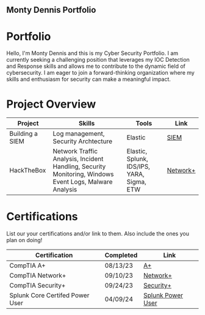 ## Monty Dennis Portfolio

# Portfolio

Hello, I'm Monty Dennis and this is my Cyber Security Portfolio. I am currently seeking a challenging position that leverages my IOC Detection and Response skills and allows me to contribute to the dynamic field of cybersecurity. I am eager to join a forward-thinking organization where my skills and enthusiasm for security can make a meaningful impact.


# Project Overview 
|     Project     |                     Skills                |     Tools       |      Link       |
| --------------- |  ---------------------------------------- | --------------- | --------------- |
| Building a SIEM |     Log management, Security Archtecture  |    Elastic      |  <a href="[https://google.com]https://github.com/iMentorYT/SIEM/tree/main">SIEM</a>   |
| HackTheBox      |  Network Traffic Analysis, Incident Handling, Security Monitoring, Windows Event Logs, Malware Analysis | Elastic, Splunk, IDS/IPS, YARA, Sigma, ETW | <a href="https://www.credly.com/badges/6d3fb183-2401-4198-bb11-77bce77de7dc/public_url">Network+</a> |



# Certifications 
List our your certifications and/or link to them. Also include the ones you plan on doing!

|     Certification               |               Completed                |       Link      |
| ------------------------------  | -------------------------------------- | ----------------
| CompTIA A+                      |                08/13/23                |   <a href="https://www.credly.com/badges/39799917-662b-4507-88da-26ad1325559a/public_url">A+<a/>              |
| CompTIA Network+                |                09/10/23                |   <a href="https://www.credly.com/badges/6d3fb183-2401-4198-bb11-77bce77de7dc/public_url">Network+</a>              |
| CompTIA Security+               |                09/24/23                |   <a href="https://www.credly.com/badges/401f7026-deac-4ad1-8e85-576e72b6d7a6/public_url">Security+</a>           |
| Splunk Core Certifed Power User |                04/09/24                |   <a href="https://www.credly.com/badges/13777852-ec79-4047-91b9-d846cd4c51a5/public_url">Splunk Power User</a>             |
